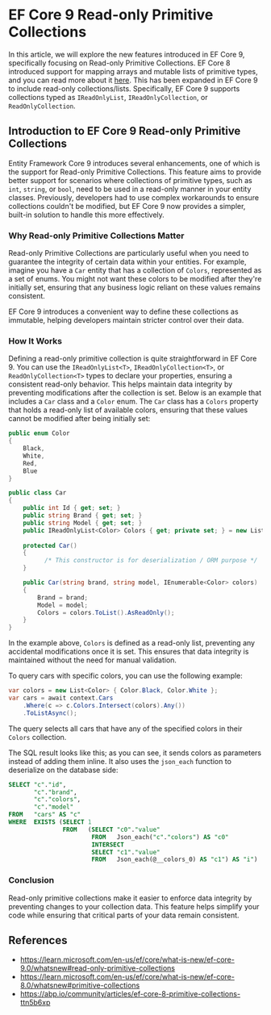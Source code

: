 # EF Core 9 Read-only Primitive Collections

In this article, we will explore the new features introduced in EF Core 9, specifically focusing on Read-only Primitive Collections. EF Core 8 introduced support for mapping arrays and mutable lists of primitive types, and you can read more about it [here](https://abp.io/community/articles/ef-core-8-primitive-collections-ttn5b6xp). This has been expanded in EF Core 9 to include read-only collections/lists. Specifically, EF Core 9 supports collections typed as `IReadOnlyList`, `IReadOnlyCollection`, or `ReadOnlyCollection`.

## Introduction to EF Core 9 Read-only Primitive Collections

Entity Framework Core 9 introduces several enhancements, one of which is the support for Read-only Primitive Collections. This feature aims to provide better support for scenarios where collections of primitive types, such as `int`, `string`, or `bool`, need to be used in a read-only manner in your entity classes. Previously, developers had to use complex workarounds to ensure collections couldn't be modified, but EF Core 9 now provides a simpler, built-in solution to handle this more effectively.

### Why Read-only Primitive Collections Matter

Read-only Primitive Collections are particularly useful when you need to guarantee the integrity of certain data within your entities. For example, imagine you have a `Car` entity that has a collection of `Colors`, represented as a set of enums. You might not want these colors to be modified after they're initially set, ensuring that any business logic reliant on these values remains consistent.

EF Core 9 introduces a convenient way to define these collections as immutable, helping developers maintain stricter control over their data.

### How It Works

Defining a read-only primitive collection is quite straightforward in EF Core 9. You can use the `IReadOnlyList<T>`, `IReadOnlyCollection<T>`, or `ReadOnlyCollection<T>` types to declare your properties, ensuring a consistent read-only behavior. This helps maintain data integrity by preventing modifications after the collection is set. Below is an example that includes a `Car` class and a `Color` enum. The `Car` class has a `Colors` property that holds a read-only list of available colors, ensuring that these values cannot be modified after being initially set:

```csharp
public enum Color
{
    Black,
    White,
    Red,
    Blue
}

public class Car
{
    public int Id { get; set; }
    public string Brand { get; set; }
    public string Model { get; set; }
    public IReadOnlyList<Color> Colors { get; private set; } = new List<Color> { Color.Black, Color.White }.AsReadOnly();
  
  	protected Car()
    {
    	  /* This constructor is for deserialization / ORM purpose */
    }

    public Car(string brand, string model, IEnumerable<Color> colors)
    {
        Brand = brand;
        Model = model;
        Colors = colors.ToList().AsReadOnly();
    }
}
```

In the example above, `Colors` is defined as a read-only list, preventing any accidental modifications once it is set. This ensures that data integrity is maintained without the need for manual validation.

To query cars with specific colors, you can use the following example:

```csharp
var colors = new List<Color> { Color.Black, Color.White };
var cars = await context.Cars
    .Where(c => c.Colors.Intersect(colors).Any())
    .ToListAsync();
```

The query selects all cars that have any of the specified colors in their `Colors` collection.

The SQL result looks like this; as you can see, it sends colors as parameters instead of adding them inline. It also uses the `json_each` function to deserialize on the database side:

```sql
SELECT "c"."id",
       "c"."brand",
       "c"."colors",
       "c"."model"
FROM   "cars" AS "c"
WHERE  EXISTS (SELECT 1
               FROM   (SELECT "c0"."value"
                       FROM   Json_each("c"."colors") AS "c0"
                       INTERSECT
                       SELECT "c1"."value"
                       FROM   Json_each(@__colors_0) AS "c1") AS "i") 
```

### Conclusion

Read-only primitive collections make it easier to enforce data integrity by preventing changes to your collection data. This feature helps simplify your code while ensuring that critical parts of your data remain consistent.

## References

- https://learn.microsoft.com/en-us/ef/core/what-is-new/ef-core-9.0/whatsnew#read-only-primitive-collections
- https://learn.microsoft.com/en-us/ef/core/what-is-new/ef-core-8.0/whatsnew#primitive-collections
- https://abp.io/community/articles/ef-core-8-primitive-collections-ttn5b6xp
